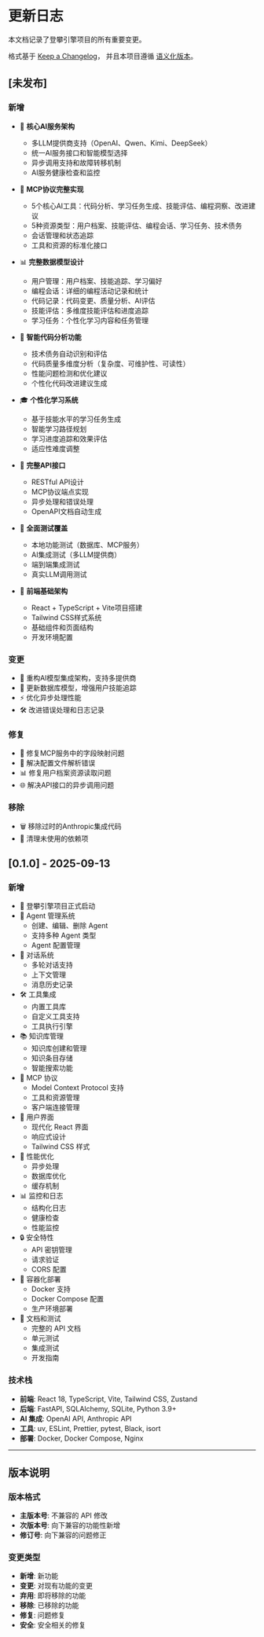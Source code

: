 # 更新日志

本文档记录了登攀引擎项目的所有重要变更。

格式基于 [Keep a Changelog](https://keepachangelog.com/zh-CN/1.0.0/)，
并且本项目遵循 [语义化版本](https://semver.org/lang/zh-CN/)。

## [未发布]

### 新增
- 🎯 **核心AI服务架构**
  - 多LLM提供商支持（OpenAI、Qwen、Kimi、DeepSeek）
  - 统一AI服务接口和智能模型选择
  - 异步调用支持和故障转移机制
  - AI服务健康检查和监控

- 🔧 **MCP协议完整实现**
  - 5个核心AI工具：代码分析、学习任务生成、技能评估、编程洞察、改进建议
  - 5种资源类型：用户档案、技能评估、编程会话、学习任务、技术债务
  - 会话管理和状态追踪
  - 工具和资源的标准化接口

- 📊 **完整数据模型设计**
  - 用户管理：用户档案、技能追踪、学习偏好
  - 编程会话：详细的编程活动记录和统计
  - 代码记录：代码变更、质量分析、AI评估
  - 技能评估：多维度技能评估和进度追踪
  - 学习任务：个性化学习内容和任务管理

- 🚀 **智能代码分析功能**
  - 技术债务自动识别和评估
  - 代码质量多维度分析（复杂度、可维护性、可读性）
  - 性能问题检测和优化建议
  - 个性化代码改进建议生成

- 🎓 **个性化学习系统**
  - 基于技能水平的学习任务生成
  - 智能学习路径规划
  - 学习进度追踪和效果评估
  - 适应性难度调整

- 🔗 **完整API接口**
  - RESTful API设计
  - MCP协议端点实现
  - 异步处理和错误处理
  - OpenAPI文档自动生成

- 🧪 **全面测试覆盖**
  - 本地功能测试（数据库、MCP服务）
  - AI集成测试（多LLM提供商）
  - 端到端集成测试
  - 真实LLM调用测试

- 📱 **前端基础架构**
  - React + TypeScript + Vite项目搭建
  - Tailwind CSS样式系统
  - 基础组件和页面结构
  - 开发环境配置

### 变更
- 🔄 重构AI模型集成架构，支持多提供商
- 📝 更新数据库模型，增强用户技能追踪
- ⚡ 优化异步处理性能
- 🛠️ 改进错误处理和日志记录

### 修复
- 🐛 修复MCP服务中的字段映射问题
- 🔧 解决配置文件解析错误
- 📊 修复用户档案资源读取问题
- 🌐 解决API接口的异步调用问题

### 移除
- 🗑️ 移除过时的Anthropic集成代码
- 🧹 清理未使用的依赖项

## [0.1.0] - 2025-09-13

### 新增
- 🎉 登攀引擎项目正式启动
- 🤖 Agent 管理系统
  - 创建、编辑、删除 Agent
  - 支持多种 Agent 类型
  - Agent 配置管理
- 💬 对话系统
  - 多轮对话支持
  - 上下文管理
  - 消息历史记录
- 🛠️ 工具集成
  - 内置工具库
  - 自定义工具支持
  - 工具执行引擎
- 📚 知识库管理
  - 知识库创建和管理
  - 知识条目存储
  - 智能搜索功能
- 🔌 MCP 协议
  - Model Context Protocol 支持
  - 工具和资源管理
  - 客户端连接管理
- 🎨 用户界面
  - 现代化 React 界面
  - 响应式设计
  - Tailwind CSS 样式
- 🚀 性能优化
  - 异步处理
  - 数据库优化
  - 缓存机制
- 📊 监控和日志
  - 结构化日志
  - 健康检查
  - 性能监控
- 🔒 安全特性
  - API 密钥管理
  - 请求验证
  - CORS 配置
- 🐳 容器化部署
  - Docker 支持
  - Docker Compose 配置
  - 生产环境部署
- 📖 文档和测试
  - 完整的 API 文档
  - 单元测试
  - 集成测试
  - 开发指南

### 技术栈
- **前端**: React 18, TypeScript, Vite, Tailwind CSS, Zustand
- **后端**: FastAPI, SQLAlchemy, SQLite, Python 3.9+
- **AI 集成**: OpenAI API, Anthropic API
- **工具**: uv, ESLint, Prettier, pytest, Black, isort
- **部署**: Docker, Docker Compose, Nginx

---

## 版本说明

### 版本格式
- **主版本号**: 不兼容的 API 修改
- **次版本号**: 向下兼容的功能性新增
- **修订号**: 向下兼容的问题修正

### 变更类型
- **新增**: 新功能
- **变更**: 对现有功能的变更
- **弃用**: 即将移除的功能
- **移除**: 已移除的功能
- **修复**: 问题修复
- **安全**: 安全相关的修复